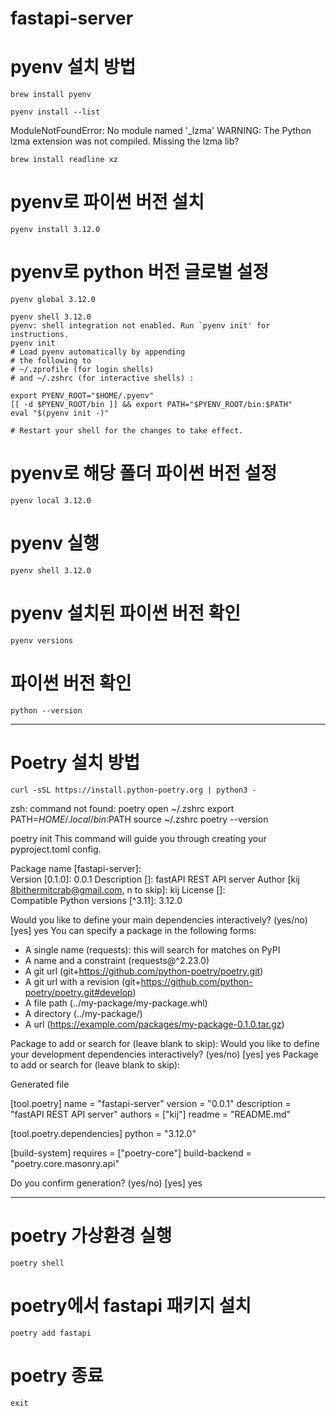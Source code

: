# fastapi-server

# pyenv 설치 방법
```brew install pyenv```

```pyenv install --list```

ModuleNotFoundError: No module named '_lzma'
WARNING: The Python lzma extension was not compiled. Missing the lzma lib?

```brew install readline xz```

# pyenv로 파이썬 버전 설치
```pyenv install 3.12.0```

# pyenv로 python 버전 글로벌 설정
```pyenv global 3.12.0```

```
pyenv shell 3.12.0
pyenv: shell integration not enabled. Run `pyenv init' for instructions.
pyenv init
# Load pyenv automatically by appending
# the following to 
# ~/.zprofile (for login shells)
# and ~/.zshrc (for interactive shells) :

export PYENV_ROOT="$HOME/.pyenv"
[[ -d $PYENV_ROOT/bin ]] && export PATH="$PYENV_ROOT/bin:$PATH"
eval "$(pyenv init -)"

# Restart your shell for the changes to take effect.
```

# pyenv로 해당 폴더 파이썬 버전 설정
```pyenv local 3.12.0```

# pyenv 실행
```pyenv shell 3.12.0```

# pyenv 설치된 파이썬 버전 확인
```pyenv versions```

# 파이썬 버전 확인
```python --version```

---

# Poetry 설치 방법
```curl -sSL https://install.python-poetry.org | python3 -```

zsh: command not found: poetry
open ~/.zshrc
export PATH=$HOME/.local/bin:$PATH
source ~/.zshrc
poetry --version

poetry init
This command will guide you through creating your pyproject.toml config.

Package name [fastapi-server]:  
Version [0.1.0]:  0.0.1
Description []:  fastAPI REST API server
Author [kij <8bithermitcrab@gmail.com>, n to skip]:  kij
License []:  
Compatible Python versions [^3.11]:  3.12.0

Would you like to define your main dependencies interactively? (yes/no) [yes] yes
You can specify a package in the following forms:
  - A single name (requests): this will search for matches on PyPI
  - A name and a constraint (requests@^2.23.0)
  - A git url (git+https://github.com/python-poetry/poetry.git)
  - A git url with a revision (git+https://github.com/python-poetry/poetry.git#develop)
  - A file path (../my-package/my-package.whl)
  - A directory (../my-package/)
  - A url (https://example.com/packages/my-package-0.1.0.tar.gz)

Package to add or search for (leave blank to skip): 
Would you like to define your development dependencies interactively? (yes/no) [yes] yes
Package to add or search for (leave blank to skip): 

Generated file

[tool.poetry]
name = "fastapi-server"
version = "0.0.1"
description = "fastAPI REST API server"
authors = ["kij"]
readme = "README.md"

[tool.poetry.dependencies]
python = "3.12.0"


[build-system]
requires = ["poetry-core"]
build-backend = "poetry.core.masonry.api"


Do you confirm generation? (yes/no) [yes] yes

---

# poetry 가상환경 실행
```poetry shell```

# poetry에서 fastapi 패키지 설치
```poetry add fastapi```

# poetry 종료
```exit```